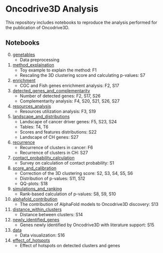# Oncodrive3D Analysis

This repository includes notebooks to reproduce the analysis performed for the publication of Oncodrive3D.

## Notebooks

0. [genetables](https://github.com/bbglab/oncodrive3d_paper/tree/master/notebooks/0.genetables/genetables.ipynb)
    - Data preprocessing
1. [method_explaination](https://github.com/bbglab/oncodrive3d_paper/tree/master/notebooks/1.method_explaination/)
    - Toy example to explain the method: F1
    - Rescaling the 3D clustering score and calculating p-values: S7
2. [enrichment](https://github.com/bbglab/oncodrive3d_paper/tree/master/notebooks/2.enrichment/enrichment.ipynb)
    - CGC and Fish genes enrichment analysis: F2, S17
3. [detected_genes_and_complementarity](https://github.com/bbglab/oncodrive3d_paper/tree/master/notebooks/3.detected_genes_and_complementarity/detected_genes_and_complementarity.ipynb)
    - Number of detected genes: F2, S17, S26
    - Complementarity analysis: F4, S20, S21, S26, S27
4. [resources_analysis](https://github.com/bbglab/oncodrive3d_paper/tree/master/notebooks/4.resources_analysis/resources_analysis.ipynb)
    - Resources utilization analysis: F3, S19
5. [landscape_and_distributions](https://github.com/bbglab/oncodrive3d_paper/tree/master/notebooks/5.landscape_and_distributions/landscape_and_distributions.ipynb)
    - Landscape of cancer driver genes: F5, S23, S24
    - Tables: T4, T6
    - Scores and features distributions: S22
    - Landscape of CH genes: S27
6. [recurrence](https://github.com/bbglab/oncodrive3d_paper/tree/master/notebooks/6.recurrence/clusters_recurrence.ipynb)
    - Recurrence of clusters in cancer: F6
    - Recurrence of clusters in CH: S27
7. [contact_probability_calculation](https://github.com/bbglab/oncodrive3d_paper/tree/master/notebooks/7.contact_probability_calculation/spherical_gaussian.ipynb)
    - Survey on calculation of contact probability: S1
8. [score_and_calibration](https://github.com/bbglab/oncodrive3d_paper/tree/master/notebooks/8.score_and_calibration/correction_and_qqplots.ipynb)
    - Correction of the 3D clustering score: S2, S3, S4, S5, S6
    - Distribution of p-values: S11, S12
    - QQ-plots: S18
9. [simulations_and_ranking](https://github.com/bbglab/oncodrive3d_paper/tree/master/notebooks/9.simulations_and_ranking/)
    - Rank-based calculation of p-values: S8, S9, S10
10. [alphafold_contribution](https://github.com/bbglab/oncodrive3d_paper/tree/master/notebooks/10.alphafold_contribution/pdb_analysis.ipynb)
    - The contribution of AlphaFold models to Oncodrive3D discovery: S13
11. [distance_within_clusters](https://github.com/bbglab/oncodrive3d_paper/tree/master/notebooks/11.distance_within_clusters/distance_analysis.ipynb)
    - Distance between clusters: S14
12. [newly_identified_genes](https://github.com/bbglab/oncodrive3d_paper/tree/master/notebooks/12.newly_identified_genes/cancer_mine.ipynb)
    - Genes newly identified by Oncodrive3D with literature support: S15
13. [data](https://github.com/bbglab/oncodrive3d_paper/tree/master/notebooks/13.data/data_visualization.ipynb)
    - Data visualization: S16
13. [effect_of_hotspots](https://github.com/bbglab/oncodrive3d_paper/notebooks/14.effect_of_hotspots/effect_of_hotspots.ipynb)
    - Effect of hotspots on detected clusters and genes